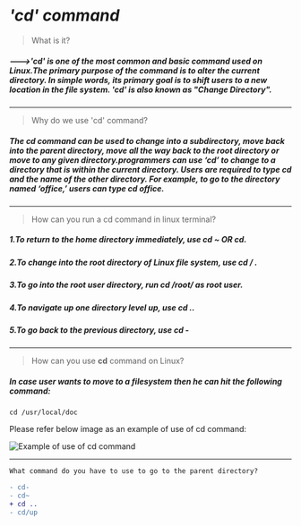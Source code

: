 # ***'cd' command***

> What is it?

##### --->**'cd'** is one of the most common and basic command used on Linux.The primary purpose of the command is to alter the current directory. In simple words, its primary goal is to shift users to a new location in the file system. **'cd'** is also known as "Change Directory".
---------------------------------------------------------------------------------------------------------------

> Why do we use 'cd' command?

##### The **cd** command can be used to change into a subdirectory, move back into the parent directory, move all the way back to the root directory or move to any given directory.programmers can use ‘cd’ to change to a directory that is within the current directory. Users are required to type cd and the name of the other directory. For example, to go to the directory named ‘office,’ users can type  cd office.
---------------------------------------------------------------------------------------------------------------


> How can you run a cd command in linux terminal?

 ##### 1.To return to the home directory immediately, use cd ~ OR cd.
 ##### 2.To change into the root directory of Linux file system, use cd / .
 ##### 3.To go into the root user directory, run cd /root/ as root user.
 ##### 4.To navigate up one directory level up, use cd ..
 ##### 5.To go back to the previous directory, use cd -
----------------------------------------------------------------------------------------------------------------

> How can you use **cd** command on Linux?

##### In case user wants to move to a filesystem then he can hit the following command:

`cd /usr/local/doc`

Please refer below image as an example of use of cd command:

![Example of use of cd command](https://media.geeksforgeeks.org/wp-content/uploads/cd6-2.png)

------------------------------------------------------------------------------------------------------------------
```diff
What command do you have to use to go to the parent directory?

- cd-
- cd~
+ cd ..
- cd/up

```

